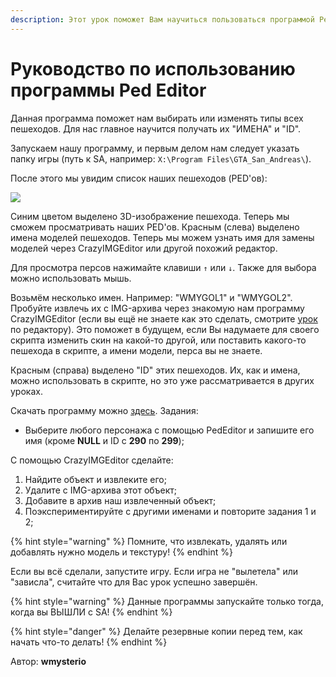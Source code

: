 ```yaml
---
description: Этот урок поможет Вам научиться пользоваться программой Ped Editor.
---
```


# Руководство по использованию программы Ped Editor

Данная программа поможет нам выбирать или изменять типы всех пешеходов. Для нас главное научится получать их "ИМЕНА" и "ID".

Запускаем нашу программу, и первым делом нам следует указать папку игры (путь к SA, например: `X:\Program Files\GTA_San_Andreas\`).

После этого мы увидим список наших пешеходов (PED'ов):

![](https://github.com/wmysterio/scm-scripting-lessons/raw/resources/\_pu/0/81158923.png)

Синим цветом выделено 3D-изображение пешехода. Теперь мы сможем просматривать наших PED'ов. Красным (слева) выделено имена моделей пешеходов. Теперь мы можем узнать имя для замены моделей через CrazyIMGEditor или другой похожий редактор.

Для просмотра персов нажимайте клавиши `↑` или `↓`. Также для выбора можно использовать мышь.

Возьмём несколько имен. Например: "WMYGOL1" и "WMYGOL2". Пробуйте извлечь их с IMG-архива через знакомую нам программу CrazyIMGEditor (если вы ещё не знаете как это сделать, смотрите [урок](000100.md) по редактору). Это поможет в будущем, если Вы надумаете для своего скрипта изменить скин на какой-то другой, или поставить какого-то пешехода в скрипте, а имени модели, перса вы не знаете.

Красным (справа) выделено "ID" этих пешеходов. Их, как и имена, можно использовать в скрипте, но это уже рассматривается в других уроках.

Скачать программу можно [здесь](https://github.com/wmysterio/scm-scripting-lessons/raw/resources/\_ld/6/692\_pededitorru.rar). Задания:

* Выберите любого персонажа с помощью PedEditor и запишите его имя (кроме **NULL** и ID с **290** по **299**);

С помощью CrazyIMGEditor сделайте:

1. Найдите объект и извлеките его;
2. Удалите с IMG-архива этот объект;
3. Добавите в архив наш извлеченный объект;
4. Поэкспериментируйте с другими именами и повторите задания 1 и 2;

{% hint style="warning" %}
Помните, что извлекать, удалять или добавлять нужно модель и текстуру!
{% endhint %}

Если вы всё сделали, запустите игру. Если игра не "вылетела" или "зависла", считайте что для Вас урок успешно завершён.

{% hint style="warning" %}
Данные программы запускайте только тогда, когда вы ВЫШЛИ с SA!
{% endhint %}

{% hint style="danger" %}
Делайте резервные копии перед тем, как начать что-то делать!
{% endhint %}



Автор: **wmysterio**
